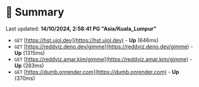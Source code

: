 # 📖 Summary
Last updated: **14/10/2024, 2:58:41 PG "Asia/Kuala_Lumpur"**

- `GET` [https://hst.ujol.dev](https://hst.ujol.dev) - **Up** (646ms)
- `GET` [https://reddviz.deno.dev/gimme](https://reddviz.deno.dev/gimme) - **Up** (1315ms)
- `GET` [https://reddviz.amar.kim/gimme](https://reddviz.amar.kim/gimme) - **Up** (283ms)
- `GET` [https://dumb.onrender.com](https://dumb.onrender.com) - **Up** (370ms)
